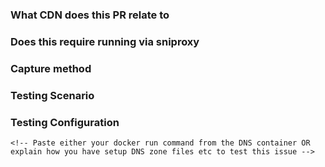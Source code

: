 ### What CDN does this PR relate to
<!-- Please clearly state what existing cdn this pr relates to, or which games if it's a new cdn -->

### Does this require running via sniproxy
<!-- Yes/no/untested -->

### Capture method
<!-- Please give a short description how you ascertained the updates to the domain files, wireshark, dns logs etc -->

### Testing Scenario
<!-- Please give a short description on how you have tested this and where (home, office, small lan, large lan etc) -->

### Testing Configuration
```
<!-- Paste either your docker run command from the DNS container OR explain how you have setup DNS zone files etc to test this issue -->
```


